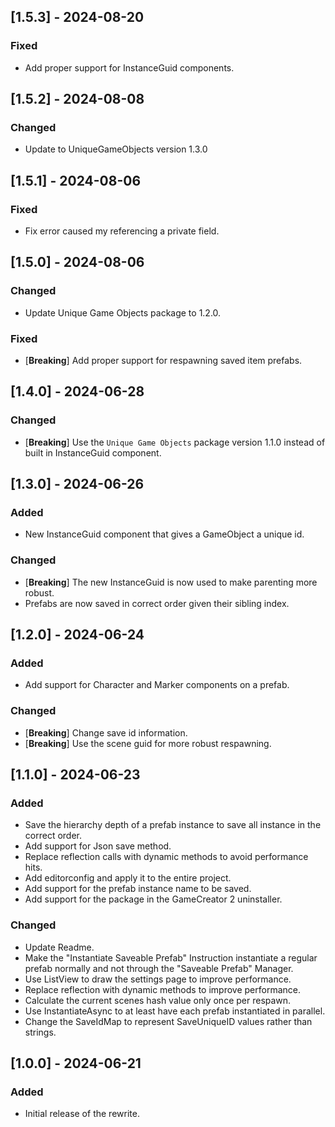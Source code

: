 ﻿## [1.5.3] - 2024-08-20

### Fixed

- Add proper support for InstanceGuid components.

## [1.5.2] - 2024-08-08

### Changed

- Update to UniqueGameObjects version 1.3.0

## [1.5.1] - 2024-08-06

### Fixed

- Fix error caused my referencing a private field.

## [1.5.0] - 2024-08-06

### Changed

- Update Unique Game Objects package to 1.2.0.

### Fixed

- [**Breaking**] Add proper support for respawning saved item prefabs.

## [1.4.0] - 2024-06-28

### Changed

- [**Breaking**] Use the `Unique Game Objects` package version 1.1.0 instead of built in InstanceGuid component.

## [1.3.0] - 2024-06-26

### Added

- New InstanceGuid component that gives a GameObject a unique id.

### Changed

- [**Breaking**] The new InstanceGuid is now used to make parenting more robust.
- Prefabs are now saved in correct order given their sibling index.

## [1.2.0] - 2024-06-24

### Added

- Add support for Character and Marker components on a prefab.

### Changed

- [**Breaking**] Change save id information.
- [**Breaking**] Use the scene guid for more robust respawning.

## [1.1.0] - 2024-06-23

### Added

- Save the hierarchy depth of a prefab instance to save all instance in the correct order.
- Add support for Json save method.
- Replace reflection calls with dynamic methods to avoid performance hits.
- Add editorconfig and apply it to the entire project.
- Add support for the prefab instance name to be saved.
- Add support for the package in the GameCreator 2 uninstaller.

### Changed

- Update Readme.
- Make the "Instantiate Saveable Prefab" Instruction instantiate a regular prefab normally and not through the "Saveable
  Prefab" Manager.
- Use ListView to draw the settings page to improve performance.
- Replace reflection with dynamic methods to improve performance.
- Calculate the current scenes hash value only once per respawn.
- Use InstantiateAsync to at least have each prefab instantiated in parallel.
- Change the SaveIdMap to represent SaveUniqueID values rather than strings.

## [1.0.0] - 2024-06-21

### Added

- Initial release of the rewrite.

